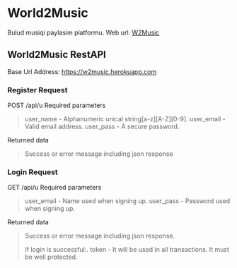 # World2Music
Bulud musiqi paylasim platformu.
Web url: [W2Music](https://w2music.herokuapp.com)
## World2Music RestAPI
Base Url Address: https://w2music.herokuapp.com

### Register Request
POST /api/u
Required parameters
>user_name - Alphanumeric unical string[a-z][A-Z][0-9].
>user_email - Valid email address.
>user_pass - A secure password.

Returned data
>Success or error message including json response

### Login Request
GET /api/u
Required parameters
>user_email - Name used when signing up.
>user_pass - Password used when signing up.

Returned data
>Success or error message including json response.
>
>If login is successful:.
>token - It will be used in all transactions. It must be well protected.
